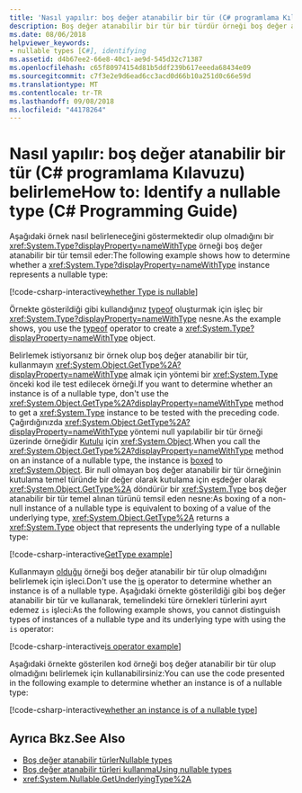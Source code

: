 ```yaml
---
title: 'Nasıl yapılır: boş değer atanabilir bir tür (C# programlama Kılavuzu) belirleme'
description: Boş değer atanabilir bir tür bir türdür örneği boş değer atanabilir bir tür olup olmadığını belirlemek hakkında bilgi edinin
ms.date: 08/06/2018
helpviewer_keywords:
- nullable types [C#], identifying
ms.assetid: d4b67ee2-66e8-40c1-ae9d-545d32c71387
ms.openlocfilehash: c65f80974154d81b5ddf239b617eeeda68434e09
ms.sourcegitcommit: c7f3e2e9d6ead6cc3acd0d66b10a251d0c66e59d
ms.translationtype: MT
ms.contentlocale: tr-TR
ms.lasthandoff: 09/08/2018
ms.locfileid: "44178264"
---
```

# <a name="how-to-identify-a-nullable-type-c-programming-guide"></a><span data-ttu-id="78835-103">Nasıl yapılır: boş değer atanabilir bir tür (C# programlama Kılavuzu) belirleme</span><span class="sxs-lookup"><span data-stu-id="78835-103">How to: Identify a nullable type (C# Programming Guide)</span></span>

<span data-ttu-id="78835-104">Aşağıdaki örnek nasıl belirleneceğini göstermektedir olup olmadığını bir <xref:System.Type?displayProperty=nameWithType> örneği boş değer atanabilir bir tür temsil eder:</span><span class="sxs-lookup"><span data-stu-id="78835-104">The following example shows how to determine whether a <xref:System.Type?displayProperty=nameWithType> instance represents a nullable type:</span></span>

[!code-csharp-interactive[whether Type is nullable](../../../../samples/snippets/csharp/programming-guide/nullable-types/IdentifyNullableType.cs#1)]

<span data-ttu-id="78835-105">Örnekte gösterildiği gibi kullandığınız [typeof](../../language-reference/keywords/typeof.md) oluşturmak için işleç bir <xref:System.Type?displayProperty=nameWithType> nesne.</span><span class="sxs-lookup"><span data-stu-id="78835-105">As the example shows, you use the [typeof](../../language-reference/keywords/typeof.md) operator to create a <xref:System.Type?displayProperty=nameWithType> object.</span></span>  
  
<span data-ttu-id="78835-106">Belirlemek istiyorsanız bir örnek olup boş değer atanabilir bir tür, kullanmayın <xref:System.Object.GetType%2A?displayProperty=nameWithType> almak için yöntemi bir <xref:System.Type> önceki kod ile test edilecek örneği.</span><span class="sxs-lookup"><span data-stu-id="78835-106">If you want to determine whether an instance is of a nullable type, don't use the <xref:System.Object.GetType%2A?displayProperty=nameWithType> method to get a <xref:System.Type> instance to be tested with the preceding code.</span></span> <span data-ttu-id="78835-107">Çağırdığınızda <xref:System.Object.GetType%2A?displayProperty=nameWithType> yöntemi null yapılabilir bir tür örneği üzerinde örneğidir [Kutulu](using-nullable-types.md#boxing-and-unboxing) için <xref:System.Object>.</span><span class="sxs-lookup"><span data-stu-id="78835-107">When you call the <xref:System.Object.GetType%2A?displayProperty=nameWithType> method on an instance of a nullable type, the instance is [boxed](using-nullable-types.md#boxing-and-unboxing) to <xref:System.Object>.</span></span> <span data-ttu-id="78835-108">Bir null olmayan boş değer atanabilir bir tür örneğinin kutulama temel türünde bir değer olarak kutulama için eşdeğer olarak <xref:System.Object.GetType%2A> döndürür bir <xref:System.Type> boş değer atanabilir bir tür temel alınan türünü temsil eden nesne:</span><span class="sxs-lookup"><span data-stu-id="78835-108">As boxing of a non-null instance of a nullable type is equivalent to boxing of a value of the underlying type, <xref:System.Object.GetType%2A> returns a <xref:System.Type> object that represents the underlying type of a nullable type:</span></span>

[!code-csharp-interactive[GetType example](../../../../samples/snippets/csharp/programming-guide/nullable-types/IdentifyNullableType.cs#2)]

<span data-ttu-id="78835-109">Kullanmayın [olduğu](../../language-reference/keywords/is.md) örneği boş değer atanabilir bir tür olup olmadığını belirlemek için işleci.</span><span class="sxs-lookup"><span data-stu-id="78835-109">Don't use the [is](../../language-reference/keywords/is.md) operator to determine whether an instance is of a nullable type.</span></span> <span data-ttu-id="78835-110">Aşağıdaki örnekte gösterildiği gibi boş değer atanabilir bir tür ve kullanarak, temelindeki türe örnekleri türlerini ayırt edemez `is` işleci:</span><span class="sxs-lookup"><span data-stu-id="78835-110">As the following example shows, you cannot distinguish types of instances of a nullable type and its underlying type with using the `is` operator:</span></span>

[!code-csharp-interactive[is operator example](../../../../samples/snippets/csharp/programming-guide/nullable-types/IdentifyNullableType.cs#3)]

<span data-ttu-id="78835-111">Aşağıdaki örnekte gösterilen kod örneği boş değer atanabilir bir tür olup olmadığını belirlemek için kullanabilirsiniz:</span><span class="sxs-lookup"><span data-stu-id="78835-111">You can use the code presented in the following example to determine whether an instance is of a nullable type:</span></span>

[!code-csharp-interactive[whether an instance is of a nullable type](../../../../samples/snippets/csharp/programming-guide/nullable-types/IdentifyNullableType.cs#4)]
  
## <a name="see-also"></a><span data-ttu-id="78835-112">Ayrıca Bkz.</span><span class="sxs-lookup"><span data-stu-id="78835-112">See Also</span></span>

- [<span data-ttu-id="78835-113">Boş değer atanabilir türler</span><span class="sxs-lookup"><span data-stu-id="78835-113">Nullable types</span></span>](index.md)  
- [<span data-ttu-id="78835-114">Boş değer atanabilir türleri kullanma</span><span class="sxs-lookup"><span data-stu-id="78835-114">Using nullable types</span></span>](using-nullable-types.md)  
- <xref:System.Nullable.GetUnderlyingType%2A>  
